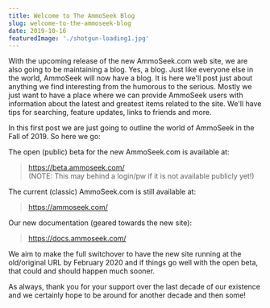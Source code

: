 ```yaml
---
title: Welcome to The AmmoSeek Blog
slug: welcome-to-the-ammoseek-blog
date: 2019-10-16
featuredImage: './shotgun-loading1.jpg'
---
```


With the upcoming release of the new AmmoSeek.com web site, we are also going to be maintaining a blog. Yes, a blog. Just like everyone else in the world, AmmoSeek will now have a blog. It is here we'll post just about anything we find interesting from the humorous to the serious.  Mostly we just want to have a place where we can provide AmmoSeek users with information about the latest and greatest items related to the site.  We'll have tips for searching, feature updates, links to friends and more.

In this first post we are just going to outline the world of AmmoSeek in the Fall of 2019. So here we go:

The open (public) beta for the new AmmoSeek.com is available at:
> https://beta.ammoseek.com/ <br />
> (NOTE: This may behind a login/pw if it is not available publicly yet!)

The current (classic) AmmoSeek.com is still available at:
> https://ammoseek.com/

Our new documentation (geared towards the new site):
> https://docs.ammoseek.com/

We aim to make the full switchover to have the new site running at the old/original URL by February 2020 and if things go well with the open beta, that could and should happen much sooner.

As always, thank you for your support over the last decade of our existence and we certainly hope to be around for another decade and then some!
